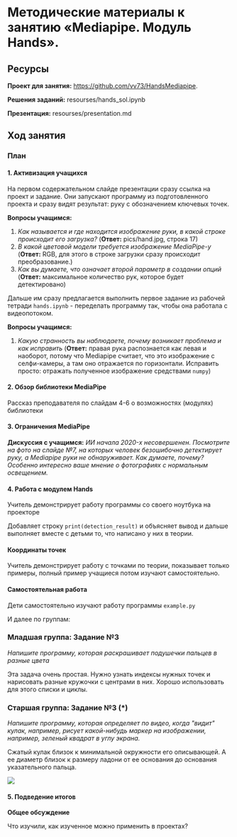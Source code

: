 # Методические материалы к занятию «Mediapipe. Модуль Hands».
## Ресурсы

**Проект для занятия:**  https://github.com/vv73/HandsMediapipe.

**Решения заданий:** resourses/hands_sol.ipynb 

**Презентация:**  resourses/presentation.md

## Ход занятия
### План
#### 1. Активизация учащихся

На первом содержательном слайде презентации сразу ссылка на проект и задание. Они запускают программу из подготовленного проекта и сразу видят результат: руку с обозначением ключевых точек. 

**Вопросы учащимся:** 

1. *Как называется и где находится изображение руки, в какой строке происходит его загрузка?* (**Ответ:** pics/hand.jpg, строка 17)
2. *В какой цветовой модели требуется изображение MediaPipe-у* (**Ответ:** RGB, для этого в строке загрузки сразу происходит преобразование.)
3. *Как вы думаете, что означает второй параметр в создании опций* (**Ответ:** максимальное количество рук, которое будет детектировано)

Дальше им сразу предлагается выполнить первое задание из рабочей тетради `hands.ipynb` - переделать программу так, чтобы она работала с видеопотоком. 

**Вопросы учащимся:** 

1. *Какую странность вы наблюдаете, почему возникает проблема и как исправить* (**Ответ:** правая рука распознается как левая и наоборот, потому что Mediapipe считает, что это изображение с селфи-камеры, а там оно отражается по горизонтали. Исправить просто: отражать полученное изображение средствами `numpy`)

#### 2. Обзор библиотеки MediaPipe

Рассказ преподавателя по слайдам 4-6 о возможностях (модулях) библиотеки

#### 3. Ограничения MediaPipe

**Дискуссия с учащимся:** *ИИ начала 2020-x несовершенен. Посмотрите на фото на слайде №7, на которых человек безошибочно детектирует руку, а Mediapipe руки не обнаруживает. Как думаете, почему? Особенно интересно ваше мнение о фотографиях с нормальным освещением.*

#### 4. Работа с модулем Hands

Учитель демонстрирует работу программы со своего ноутбука на проекторе

Добавляет строку `print(detection_result)` и объясняет вывод и дальше выполняет вместе с детьми то, что написано у них в теории.

#### Координаты точек

Учитель демонстрирует работу с точками по теории, показывает только примеры, полный пример учащиеся потом изучают самостоятельно.

#### Самостоятельная работа

Дети самостоятельно изучают работу программы `example.py`

И далее по группам: 

### Младшая группа: Задание №3

*Напишите программу, которая раскрашивает подушечки пальцев в разные цвета*

Эта задача очень простая. Нужно узнать индексы нужных точек и нарисовать разные 
кружочки с центрами в них. Хорошо использовать для этого списки и циклы.


### Старшая группа: Задание №3 (*)

*Напишите программу, которая определяет по видео, когда "видит" кулак, например, рисует какой-нибудь маркер на изображении, например, зеленый квадрат в углу экрана.*

Сжатый кулак близок к минимальной окружности его описывающей. А ее диаметр близок к размеру ладони от ее основания до основания указательного пальца. 

![](https://github.com/vv73/HandsMediapipe/raw/master/_common_res/palm.png)




#### 5. Подведение итогов

**Общее обсуждение**

Что изучили, как изученное можно применить в проектах?
